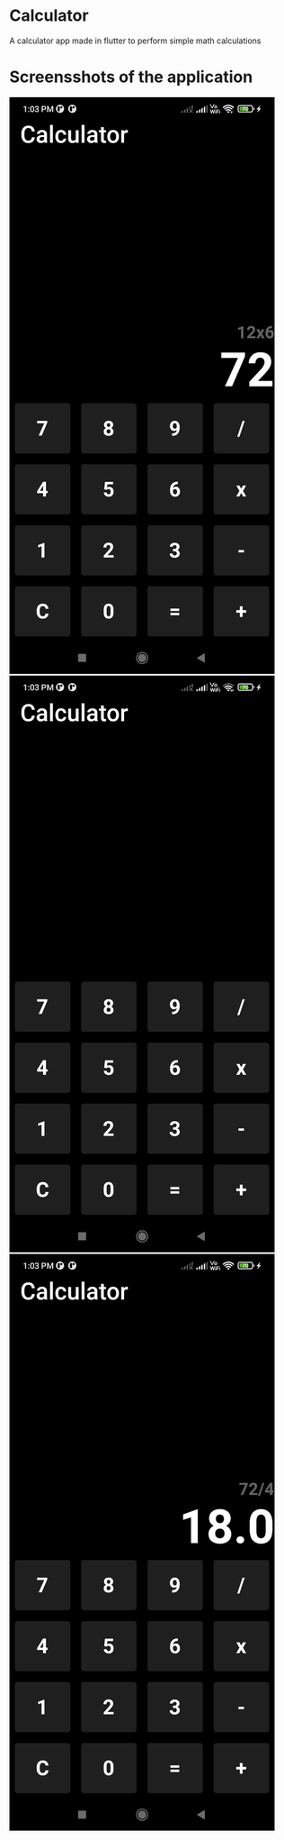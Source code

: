 # Calculator

A calculator app made in flutter to perform simple math calculations 

# Screensshots of the application 

![alt text](https://github.com/AasthaCodex/Flutter-Calculator/blob/master/assets/Calculator.jpg)
![alt text](https://github.com/AasthaCodex/Flutter-Calculator/blob/master/assets/Calculator1.jpg)
![alt text](https://github.com/AasthaCodex/Flutter-Calculator/blob/master/assets/Calculator2.jpg)
